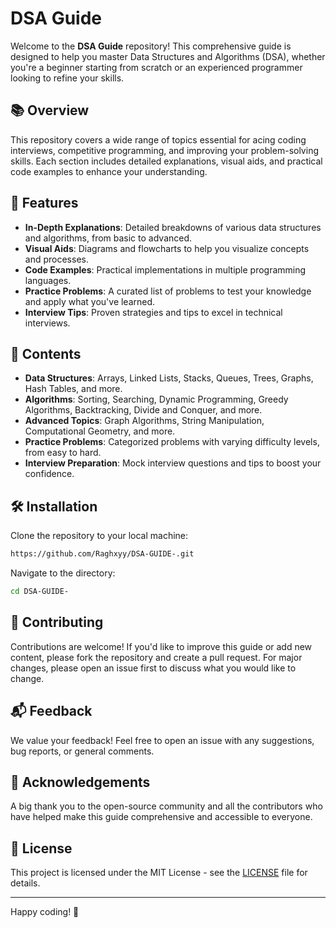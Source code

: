 
# DSA Guide

Welcome to the **DSA Guide** repository! This comprehensive guide is designed to help you master Data Structures and Algorithms (DSA), whether you're a beginner starting from scratch or an experienced programmer looking to refine your skills.

## 📚 Overview

This repository covers a wide range of topics essential for acing coding interviews, competitive programming, and improving your problem-solving skills. Each section includes detailed explanations, visual aids, and practical code examples to enhance your understanding.

## 🚀 Features

- **In-Depth Explanations**: Detailed breakdowns of various data structures and algorithms, from basic to advanced.
- **Visual Aids**: Diagrams and flowcharts to help you visualize concepts and processes.
- **Code Examples**: Practical implementations in multiple programming languages.
- **Practice Problems**: A curated list of problems to test your knowledge and apply what you've learned.
- **Interview Tips**: Proven strategies and tips to excel in technical interviews.

## 📂 Contents

- **Data Structures**: Arrays, Linked Lists, Stacks, Queues, Trees, Graphs, Hash Tables, and more.
- **Algorithms**: Sorting, Searching, Dynamic Programming, Greedy Algorithms, Backtracking, Divide and Conquer, and more.
- **Advanced Topics**: Graph Algorithms, String Manipulation, Computational Geometry, and more.
- **Practice Problems**: Categorized problems with varying difficulty levels, from easy to hard.
- **Interview Preparation**: Mock interview questions and tips to boost your confidence.

## 🛠️ Installation

Clone the repository to your local machine:

```bash
https://github.com/Raghxyy/DSA-GUIDE-.git
```

Navigate to the directory:

```bash
cd DSA-GUIDE-
```

## 🤝 Contributing

Contributions are welcome! If you'd like to improve this guide or add new content, please fork the repository and create a pull request. For major changes, please open an issue first to discuss what you would like to change.

## 📬 Feedback

We value your feedback! Feel free to open an issue with any suggestions, bug reports, or general comments.

## 🌟 Acknowledgements

A big thank you to the open-source community and all the contributors who have helped make this guide comprehensive and accessible to everyone.

## 📄 License

This project is licensed under the MIT License - see the [LICENSE](LICENSE) file for details.

---

Happy coding! 🚀
